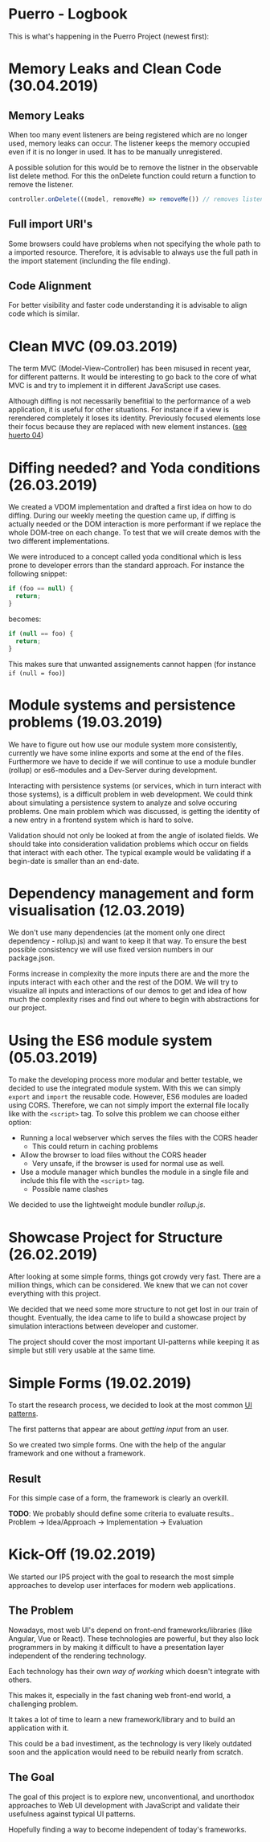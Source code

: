 # Puerro - Logbook

This is what's happening in the Puerro Project (newest first):

# Memory Leaks and Clean Code (30.04.2019)

## Memory Leaks

When too many event listeners are being registered which are no longer used, memory leaks can occur.
The listener keeps the memory occupied even if it is no longer in used. It has to be manually unregistered.

A possible solution for this would be to remove the listner in the observable list delete method.
For this the onDelete function could return a function to remove the listener.

```js
controller.onDelete(((model, removeMe) => removeMe()) // removes listener from the listeners array in the observable list
```

## Full import URI's

Some browsers could have problems when not specifying the whole path to a imported resource.
Therefore, it is advisable to always use the full path in the import statement (inclunding the file ending).

## Code Alignment

For better visibility and faster code understanding it is advisable to align code which is similar.

# Clean MVC (09.03.2019)

The term MVC (Model-View-Controller) has been misused in recent year, for different patterns. It would be interesting to go back to the core of what MVC is and try to implement it in different JavaScript use cases.

Although diffing is not necessarily benefitial to the performance of a web application, it is useful for other situations. For instance if a view is rerendered completely it loses its identity. Previously focused elements lose their focus because they are replaced with new element instances. ([see huerto 04](../huerto/04/README.md))

# Diffing needed? and Yoda conditions (26.03.2019)

We created a VDOM implementation and drafted a first idea on how to do diffing. During our weekly meeting the question came up, if diffing is actually needed or the DOM interaction is more performant if we replace the whole DOM-tree on each change. To test that we will create demos with the two different implementations.

We were introduced to a concept called yoda conditional which is less prone to developer errors than the standard approach. For instance the following snippet:

```js
if (foo == null) {
  return;
}
```

becomes:

```js
if (null == foo) {
  return;
}
```

This makes sure that unwanted assignements cannot happen (for instance `if (null = foo)`)

# Module systems and persistence problems (19.03.2019)

We have to figure out how use our module system more consistently, currently we have some inline exports and some at the end of the files. Furthermore we have to decide if we will continue to use a module bundler (rollup) or es6-modules and a Dev-Server during development.

Interacting with persistence systems (or services, which in turn interact with those systems), is a difficult problem in web development. We could think about simulating a persistence system to analyze and solve occuring problems. One main problem which was discussed, is getting the identity of a new entry in a frontend system which is hard to solve.

Validation should not only be looked at from the angle of isolated fields. We should take into consideration validation problems which occur on fields that interact with each other. The typical example would be validating if a begin-date is smaller than an end-date.

# Dependency management and form visualisation (12.03.2019)

We don't use many dependencies (at the moment only one direct dependency - rollup.js) and want to keep it that way. To ensure the best possible consistency we will use fixed version numbers in our package.json.

Forms increase in complexity the more inputs there are and the more the inputs interact with each other and the rest of the DOM. We will try to visualize all inputs and interactions of our demos to get and idea of how much the complexity rises and find out where to begin with abstractions for our project.

# Using the ES6 module system (05.03.2019)

To make the developing process more modular and better testable, we decided to use the integrated module system.
With this we can simply `export` and `import` the reusable code.
However, ES6 modules are loaded using CORS. Therefore, we can not simply import the external file locally like with the `<script>` tag.
To solve this problem we can choose either option:

- Running a local webserver which serves the files with the CORS header
  - This could return in caching problems
- Allow the browser to load files without the CORS header
  - Very unsafe, if the browser is used for normal use as well.
- Use a module manager which bundles the module in a single file and include this file with the `<script>` tag.
  - Possible name clashes

We decided to use the lightweight module bundler _rollup.js_.

# Showcase Project for Structure (26.02.2019)

After looking at some simple forms, things got crowdy very fast.
There are a million things, which can be considered.
We knew that we can not cover everything with this project.

We decided that we need some more structure to not get lost in our train of thought.
Eventually, the idea came to life to build a showcase project by simulation interactions between developer and customer.

The project should cover the most important UI-patterns while keeping it as simple but still very usable at the same time.

# Simple Forms (19.02.2019)

To start the research process, we decided to look at the most common [UI patterns](http://ui-patterns.com/).

The first patterns that appear are about _getting input_ from an user.

So we created two simple forms. One with the help of the angular framework and one without a framework.

## Result

For this simple case of a form, the framework is clearly an overkill.

**TODO**: We probably should define some criteria to evaluate results..
Problem -> Idea/Approach -> Implementation -> Evaluation

# Kick-Off (19.02.2019)

We started our IP5 project with the goal to research the most simple approaches to develop user interfaces for modern web applications.

## The Problem

Nowadays, most web UI's depend on front-end frameworks/libraries (like Angular, Vue or React). These technologies are powerful, but they also lock programmers in by making it difficult to have a presentation layer independent of the rendering technology.

Each technology has their own _way of working_ which doesn't integrate with others.

This makes it, especially in the fast chaning web front-end world, a challenging problem.

It takes a lot of time to learn a new framework/library and to build an application with it.

This could be a bad investiment, as the technology is very likely outdated soon and the application would need to be rebuild nearly from scratch.

## The Goal

The goal of this project is to explore new, unconventional, and unorthodox approaches to Web UI development with JavaScript and validate their usefulness against typical UI patterns.

Hopefully finding a way to become independent of today's frameworks.
